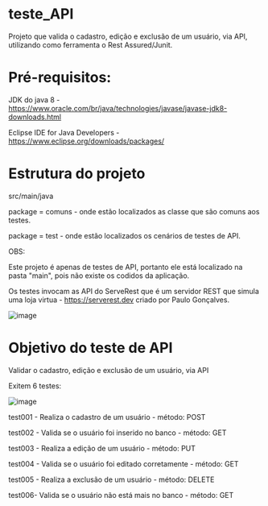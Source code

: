 # teste_API
Projeto que valida o cadastro, edição e exclusão de um usuário, via API, utilizando como ferramenta o Rest Assured/Junit. 

# Pré-requisitos:
JDK do java 8 -  https://www.oracle.com/br/java/technologies/javase/javase-jdk8-downloads.html

Eclipse IDE for Java Developers - https://www.eclipse.org/downloads/packages/

# Estrutura do projeto

src/main/java

package = comuns - onde estão localizados as classe que são comuns aos testes.

package = test - onde estão localizados os cenários de testes de API.

OBS: 

Este projeto é apenas de testes de API, portanto ele está localizado na pasta "main", pois não existe os codidos da aplicação.

Os testes invocam as API do ServeRest que é um servidor REST que simula uma loja virtua - https://serverest.dev criado por Paulo Gonçalves.

![image](https://user-images.githubusercontent.com/55900972/118372190-bad99980-b586-11eb-8a42-a7f5d8550974.png)


# Objetivo do teste de API
Validar o cadastro, edição e exclusão de um usuário, via API

Exitem 6 testes:

![image](https://user-images.githubusercontent.com/55900972/118373270-515c8980-b58c-11eb-99dc-dcff9c85258c.png)


test001 - Realiza o cadastro de um usuário - método: POST

test002 - Valida se o usuário foi inserido no banco - método: GET 

test003 - Realiza a edição de um usuário - método: PUT

test004 - Valida se o usuário foi editado corretamente - método: GET 

test005 - Realiza a exclusão de um usuário - método: DELETE

test006-  Valida se o usuário não está mais no banco - método: GET
